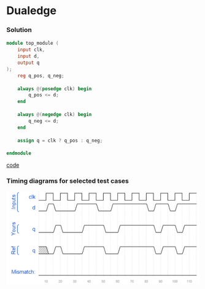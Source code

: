 # Dualedge
### Solution
```Verilog
module top_module (
    input clk,
    input d,
    output q
);
    reg q_pos, q_neg;
    
    always @(posedge clk) begin
        q_pos <= d;
    end
    
    always @(negedge clk) begin
        q_neg <= d;
    end
    
    assign q = clk ? q_pos : q_neg;

endmodule
```
[code](./98.v)

### Timing diagrams for selected test cases
![result](./result.png)